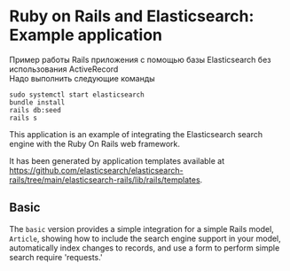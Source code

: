# Ruby on Rails and Elasticsearch: Example application

Пример работы Rails приложения с помощью базы Elasticsearch без использования ActiveRecord
<br>
Надо выполнить следующие команды
```
sudo systemctl start elasticsearch
bundle install
rails db:seed
rails s
```

This application is an example of integrating the Elasticsearch
search engine with the Ruby On Rails web framework.

It has been generated by application templates available at
https://github.com/elasticsearch/elasticsearch-rails/tree/main/elasticsearch-rails/lib/rails/templates.

## Basic

The `basic` version provides a simple integration for a simple Rails model, `Article`, showing how
to include the search engine support in your model, automatically index changes to records,
and use a form to perform simple search require 'requests.'

